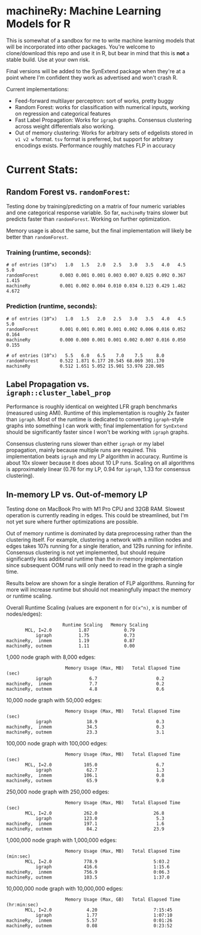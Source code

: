 # machineRy: Machine Learning Models for R

This is somewhat of a sandbox for me to write machine learning models
that will be incorporated into other packages. You're welcome to
clone/download this repo and use it in R, but bear in mind that this is
**not** a stable build. Use at your own risk.

Final versions will be added to the SynExtend package when they're at a
point where I'm confident they work as advertised and won't crash R.

Current implementations:

-   Feed-forward multilayer perceptron: sort of works, pretty buggy
-   Random Forest: works for classification with numerical inputs,
    working on regression and categorical features
-   Fast Label Propagation: Works for `igraph` graphs. Consensus
    clustering across weight differentials also working.
-   Out of memory clustering: Works for arbitrary sets of edgelists
    stored in `v1 v2 w` format. `tsv` format is preferred, but support
    for arbitrary encodings exists. Performance roughly matches FLP in
    accuracy

# Current Stats:

## Random Forest vs. `randomForest`:

Testing done by training/predicting on a matrix of four numeric
variables and one categorical response variable. So far, `machineRy`
trains slower but predicts faster than `randomForest`. Working on
further optimization.

Memory usage is about the same, but the final implementation will likely
be better than `randomForest`.

### Training (runtime, seconds):

```         
# of entries (10^x)   1.0   1.5   2.0   2.5   3.0   3.5   4.0   4.5   5.0
randomForest        0.003 0.001 0.001 0.003 0.007 0.025 0.092 0.367 1.415
machineRy           0.001 0.002 0.004 0.010 0.034 0.123 0.429 1.462 4.672
```

### Prediction (runtime, seconds):

```         
# of entries (10^x)   1.0   1.5   2.0   2.5   3.0   3.5   4.0   4.5   5.0
randomForest        0.001 0.001 0.001 0.001 0.002 0.006 0.016 0.052 0.164
machineRy           0.000 0.000 0.001 0.001 0.002 0.007 0.016 0.050 0.155

# of entries (10^x)   5.5   6.0   6.5    7.0    7.5     8.0
randomForest        0.522 1.871 6.177 20.545 68.069 301.170
machineRy           0.512 1.651 5.052 15.901 53.976 220.985
```

## Label Propagation vs. `igraph::cluster_label_prop`

Performance is roughly identical on weighted LFR graph benchmarks
(measured using AMI). Runtime of this implementation is roughly 2x
faster than `igraph`. Most of the runtime is dedicated to converting
`igraph`-style graphs into something I can work with; final
implementation for `SynExtend` should be significantly faster since I
won't be working with `igraph` graphs.

Consensus clustering runs slower than either `igraph` or my label
propagation, mainly because multiple runs are required. This
implementation beats `igraph` and my LP algorithm in accuracy. Runtime
is about 10x slower because it does about 10 LP runs. Scaling on all
algorithms is approximately linear (0.76 for my LP, 0.94 for `igraph`,
1.33 for consensus clustering).

## In-memory LP vs. Out-of-memory LP

Testing done on MacBook Pro with M1 Pro CPU and 32GB RAM. 
Slowest operation is currently reading in edges. This could be streamlined, but 
I'm not yet sure where further optimizations are possible.

Out of memory runtime is dominated by data preprocessing rather than the clustering
itself. For example, clustering a network with a million nodes and edges takes 107s running for a single iteration, and 129s running for infinite. 
Consensus clustering is not yet implemented, but should require significantly less additional runtime than the in-memory implementation since subsequent OOM runs will only need to read in the graph a single time.

Results below are shown for a single iteration of FLP algorithms. Running for more will increase runtime but should not meaningfully impact the memory or runtime scaling.

Overall Runtime Scaling (values are exponent n for `O(x^n)`, x is number of nodes/edges):
```
                     Runtime Scaling   Memory Scaling
       MCL, I=2.0          1.87             0.79         
           igraph          1.75             0.73
machineRy,  inmem          1.19             0.87
machineRy, outmem          1.11             0.00
```

1,000 node graph with 8,000 edges:

```         
                      Memory Usage (Max, MB)   Total Elapsed Time (sec)
           igraph              6.7                      0.2
machineRy,  inmem              7.7                      0.2
machineRy, outmem              4.8                      0.6
```

10,000 node graph with 50,000 edges:
```         
                      Memory Usage (Max, MB)   Total Elapsed Time (sec)
           igraph             18.9                      0.3
machineRy,  inmem             34.5                      0.3
machineRy, outmem             23.3                      3.1
```

100,000 node graph with 100,000 edges:
```         
                      Memory Usage (Max, MB)   Total Elapsed Time (sec)
       MCL, I=2.0            105.0                      6.7
           igraph             62.7                      1.3
machineRy,  inmem            106.1                      0.8
machineRy, outmem             65.9                      9.0
```

250,000 node graph with 250,000 edges:
```         
                      Memory Usage (Max, MB)   Total Elapsed Time (sec)
       MCL, I=2.0            262.0                     26.8
           igraph            123.0                      5.3
machineRy,  inmem            197.1                      1.6
machineRy, outmem             84.2                     23.9
```


1,000,000 node graph with 1,000,000 edges:
```         
                      Memory Usage (Max, MB)   Total Elapsed Time (min:sec)
       MCL, I=2.0            778.9                     5:03.2
           igraph            416.6                     1:15.6
machineRy,  inmem            756.9                     0:06.3
machineRy, outmem            103.5                     1:37.0
```

10,000,000 node graph with 10,000,000 edges:
```         
                      Memory Usage (Max, GB)   Total Elapsed Time (hr:min:sec)
       MCL, I=2.0             4.20                     7:15:45
           igraph             1.77                     1:07:10
machineRy,  inmem             5.57                     0:01:26
machineRy, outmem             0.08                     0:23:52
```
